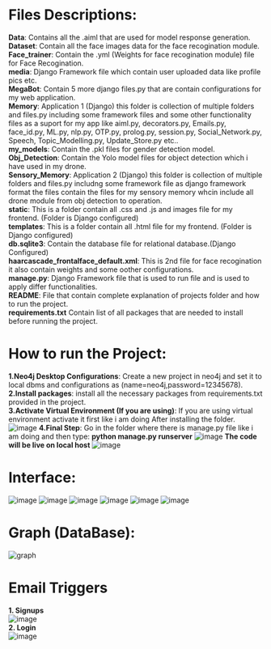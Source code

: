 # Files Descriptions:
**Data**: Contains all the .aiml that are used for model response generation.</br>
**Dataset**: Contain all the face images data for the face recogination module.</br>
**Face_trainer**: Contain the .yml (Weights for face recogination module) file for Face Recogination.</br>
**media**: Django Framework file which contain user uploaded data like profile pics etc.</br>
**MegaBot**: Contain 5 more django files.py that are contain configurations for my web application.</br>
**Memory**:  Application 1 (Django) this folder is collection of multiple folders and files.py including some framework files and some other functionality files as a suport for my app like aiml.py, decorators.py, Emails.py, face_id.py, ML.py, nlp.py, OTP.py, prolog.py, session.py, Social_Network.py, Speech, Topic_Modelling.py, Update_Store.py etc..</br>
**my_models**: Contain the .pkl files for gender detection model.</br>
**Obj_Detection**: Contain the Yolo model files for object detection which i have used in my drone.</br>
**Sensory_Memory**: Application 2 (Django) this folder is collection of multiple folders and files.py includng some framework file as django framework format the files contain the files for my sensory memory whcin include all drone module from obj detection to operation.</br>
**static**: This is a folder contain all .css and .js and images file for my frontend. (Folder is Django configured)</br>
**templates**: This is a folder contain all .html file for my frontend. (Folder is Django configured)</br>
**db.sqlite3**: Contain the database file for relational database.(Django Configured)</br>
**haarcascade_frontalface_default.xml**: This is 2nd file for face recogination it also contain weights and some oother configurations.</br>
**manage.py**: Django Framework file that is used to run file and is used to apply differ functionalities.</br>
**README**: File that contain complete explanation of projects folder and how to run the project.</br>
**requirements.txt** Contain list of all packages that are needed to install before running the project.</br>

# How to run the Project:
**1.Neo4j Desktop Configurations**: Create a new project in neo4j and set it to local dbms and configurations as (name=neo4j,password=12345678).</br>
**2.Install packages**: install all the necessary packages from requirements.txt provided in the project.</br>
**3.Activate Virtual Environment (If you are using)**: If you are using virtual environment activate it first like i am doing After installing the folder.</br>
![image](https://github.com/AhmedBilalSSG/Mega-Bot/assets/110194946/7a40cfbd-478d-4106-a655-f1a35bf90b9a)
**4.Final Step**: Go in the folder where there is manage.py file like i am doing and then type: **python manage.py runserver**
![image](https://github.com/AhmedBilalSSG/Mega-Bot/assets/110194946/dd58bc0f-d46f-40e4-9f1e-951349e4ec1a)
**The code will be live on local host**
![image](https://github.com/AhmedBilalSSG/Mega-Bot/assets/110194946/95fe8f77-2a30-45ef-ac7c-967324f9089d)

# Interface:
![image](https://github.com/AhmedBilalSSG/Mega-Bot/assets/110194946/0f8d0b01-fa4f-476d-8420-b18199ec06bd)
![image](https://github.com/AhmedBilalSSG/Mega-Bot/assets/110194946/a5c60da9-6555-4a16-8f99-68b1acd4ab27)
![image](https://github.com/AhmedBilalSSG/Mega-Bot/assets/110194946/8a6b0756-db48-442c-9bf5-6fdf7c39352b)
![image](https://github.com/AhmedBilalSSG/Mega-Bot/assets/110194946/4e3afc23-1b5c-49aa-8334-0f25a57115aa)
![image](https://github.com/AhmedBilalSSG/Mega-Bot/assets/110194946/2e1d778d-1b53-4fa5-ab9f-c393b58dd97e)
![image](https://github.com/AhmedBilalSSG/Mega-Bot/assets/110194946/b0726ab0-2f51-4990-aa21-c57dda6fbf68)

# Graph (DataBase):
![graph](https://github.com/AhmedBilalSSG/Mega-Bot/assets/110194946/be03f183-6f12-476d-8ef4-f97293d1b0fb)

# Email Triggers
**1. Signups**</br>
![image](https://github.com/AhmedBilalSSG/Mega-Bot/assets/110194946/c858daf2-eb61-4c4d-af1b-8d491ff4a414)</br>
**2. Login**</br>
![image](https://github.com/AhmedBilalSSG/Mega-Bot/assets/110194946/831d784e-68e4-44b3-b354-8db7d1c5aced)







